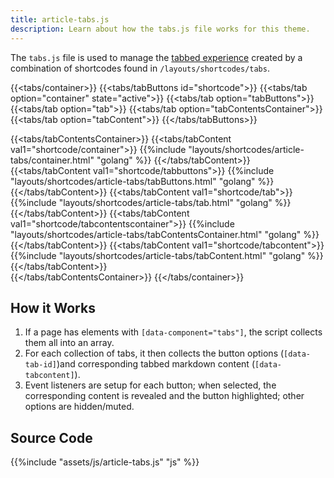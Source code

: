 ```yaml
---
title: article-tabs.js
description: Learn about how the tabs.js file works for this theme. 
---
```


The `tabs.js` file is used to manage the [tabbed experience](/reference/layouts/shortcodes/tabs) created by a combination of shortcodes found in `/layouts/shortcodes/tabs`.

{{<tabs/container>}}
{{<tabs/tabButtons id="shortcode">}}
{{<tabs/tab option="container" state="active">}}
{{<tabs/tab option="tabButtons">}}
{{<tabs/tab option="tab">}}
{{<tabs/tab option="tabContentsContainer">}}
{{<tabs/tab option="tabContent">}}
{{</tabs/tabButtons>}}

{{<tabs/tabContentsContainer>}}
{{<tabs/tabContent val1="shortcode/container">}}
{{%include "layouts/shortcodes/article-tabs/container.html" "golang" %}}
{{</tabs/tabContent>}}
{{<tabs/tabContent val1="shortcode/tabbuttons">}}
{{%include "layouts/shortcodes/article-tabs/tabButtons.html" "golang" %}}
{{</tabs/tabContent>}}
{{<tabs/tabContent val1="shortcode/tab">}}
{{%include "layouts/shortcodes/article-tabs/tab.html" "golang" %}}
{{</tabs/tabContent>}}
{{<tabs/tabContent val1="shortcode/tabcontentscontainer">}}
{{%include "layouts/shortcodes/article-tabs/tabContentsContainer.html" "golang" %}}
{{</tabs/tabContent>}}
{{<tabs/tabContent val1="shortcode/tabcontent">}}
{{%include "layouts/shortcodes/article-tabs/tabContent.html" "golang" %}}
{{</tabs/tabContent>}}   
{{</tabs/tabContentsContainer>}}
{{</tabs/container>}}


## How it Works 

1. If a page has elements with `[data-component="tabs"]`, the script collects them all into an array.
2. For each collection of tabs, it then collects the button options (`[data-tab-id]`)and corresponding tabbed markdown content (`[data-tabcontent]`).
3. Event listeners are setup for each button; when selected, the corresponding content is revealed and the button highlighted; other options are hidden/muted. 

## Source Code 

{{%include "assets/js/article-tabs.js" "js" %}}